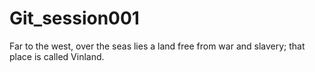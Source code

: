 # Git_session001
Far to the west, over the seas lies a land free from war and slavery; that place is called Vinland.
